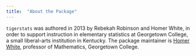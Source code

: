 ```yaml
---
title:  "About the Package"
---
```


`tigerstats` was authored in 2013 by Rebekah Robinson and Homer White, in order to support instruction in elementary statistics at Georgetown College, a small liberal-arts institution in Kentucky.  The package maintainer is [Homer White](http://statistics.rainandrhino.org), professor of Mathematics, Georgetown College.